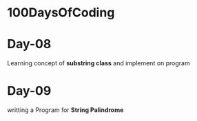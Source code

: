 # 100DaysOfCoding

<h1>Day-08</h1>
<p>Learning concept of <B>substring class</B> and implement on program</p>

<h1>Day-09</h1>
<p>writting a Program for <b>String Palindrome</b></p>
